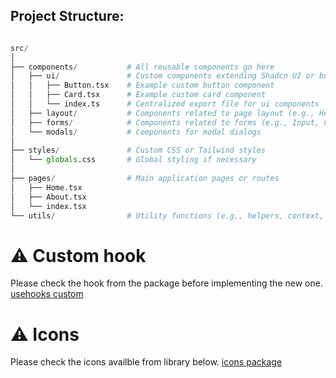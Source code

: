 


## Project Structure: 


```python

src/
│
├── components/           # All reusable components go here
│   ├── ui/               # Custom components extending Shadcn UI or built-in ones
│   │   ├── Button.tsx    # Example custom button component
│   │   ├── Card.tsx      # Example custom card component
│   │   └── index.ts      # Centralized export file for ui components
│   ├── layout/           # Components related to page layout (e.g., Header, Footer)
│   ├── forms/            # Components related to forms (e.g., Input, Form)
│   └── modals/           # Components for modal dialogs
│
├── styles/               # Custom CSS or Tailwind styles
│   └── globals.css       # Global styling if necessary
│
├── pages/                # Main application pages or routes
│   ├── Home.tsx
│   ├── About.tsx
│   └── index.tsx
└── utils/                # Utility functions (e.g., helpers, context, hooks)

```


# ⚠ Custom hook
Please check the hook from the package before implementing the new one.
[usehooks custom](https://usehooks-ts.com/)

# ⚠ Icons
Please check the icons availble from library below.
[icons package](https://tabler.io/icons)